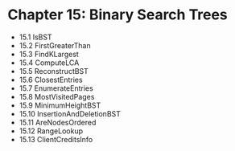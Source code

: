 # Chapter 15: Binary Search Trees

* 15.1 IsBST
* 15.2 FirstGreaterThan
* 15.3 FindKLargest
* 15.4 ComputeLCA
* 15.5 ReconstructBST
* 15.6 ClosestEntries
* 15.7 EnumerateEntries
* 15.8 MostVisitedPages
* 15.9 MinimumHeightBST
* 15.10 InsertionAndDeletionBST
* 15.11 AreNodesOrdered
* 15.12 RangeLookup
* 15.13 ClientCreditsInfo